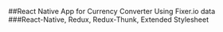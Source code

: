 ##React Native App for Currency Converter Using Fixer.io data  
###React-Native, Redux, Redux-Thunk, Extended Stylesheet
